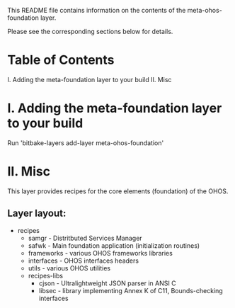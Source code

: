 This README file contains information on the contents of the meta-ohos-foundation layer.

Please see the corresponding sections below for details.

Table of Contents
=================

  I. Adding the meta-foundation layer to your build
 II. Misc


I. Adding the meta-foundation layer to your build
=================================================

Run 'bitbake-layers add-layer meta-ohos-foundation'

II. Misc
========

This layer provides recipes for the core elements (foundation) of
the OHOS.

## Layer layout:
 - recipes
   - samgr - Distritbuted Services Manager 
   - safwk - Main foundation application (initialization routines)
   - frameworks - various OHOS frameworks libraries
   - interfaces - OHOS interfaces headers
   - utils      - various OHOS utilities
   - recipes-libs
     - cjson - Ultralightweight JSON parser in ANSI C
     - libsec - library implementing Annex K of C11, Bounds-checking interfaces
